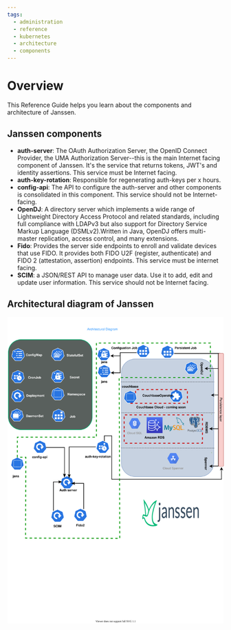 ```yaml
---
tags:
  - administration
  - reference
  - kubernetes
  - architecture
  - components
---
```


# Overview

This Reference Guide helps you learn about the components and architecture of Janssen.

## Janssen components

- **auth-server**: The OAuth Authorization Server, the OpenID Connect Provider, the UMA Authorization Server--this is the main Internet facing component of Janssen. It's the service that returns tokens, JWT's and identity assertions. This service must be Internet facing.
- **auth-key-rotation**: Responsible for regenerating auth-keys per x hours.
- **config-api**: The API to configure the auth-server and other components is consolidated in this component. This service should not be Internet-facing.
- **OpenDJ**: A directory server which implements a wide range of Lightweight Directory Access Protocol and related standards, including full compliance with LDAPv3 but also support  for Directory Service Markup Language (DSMLv2).Written in Java, OpenDJ offers multi-master replication, access control, and many extensions.
- **Fido**: Provides the server side endpoints to enroll and validate devices that use FIDO. It provides both FIDO U2F (register, authenticate) and FIDO 2 (attestation, assertion) endpoints. This service must be internet facing.
- **SCIM**: a JSON/REST API to manage user data. Use it to add, edit and update user information. This service should not be Internet facing.

## Architectural diagram of Janssen

![svg](../../../assets/jans-arch-diagram.svg)
